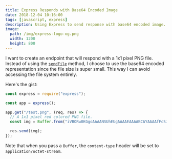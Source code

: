 ```yaml
---
title: Express Responds with Base64 Encoded Image
date: 2018-12-04 10:16:00
tags: [javascript, express]
description: Using Express to send response with base64 encoded image.
image:
  path: /img/express-logo-og.png
  width: 1200
  height: 800
---
```

I want to create an endpoint that will respond with a 1x1 pixel PNG file. Instead of using the [`sendFile`](https://expressjs.com/en/4x/api.html#res.sendFile) method, I choose to use the base64 encoded representation since the file size is super small. This way I can avoid accessing the file system entirely.

Here's the gist:

```js
const express = require("express");

const app = express();

app.get("/test.png", (req, res) => {
  // A 1x1 pixel red colored PNG file.
  const img = Buffer.from("iVBORw0KGgoAAAANSUhEUgAAAAEAAAABCAYAAAAfFcSJAAAADUlEQVR42mP8z8DwHwAFBQIAX8jx0gAAAABJRU5ErkJggg==", "base64");

  res.send(img);
});
```

Note that when you pass a `Buffer`, the `content-type` header will be set to `application/octet-stream`.
